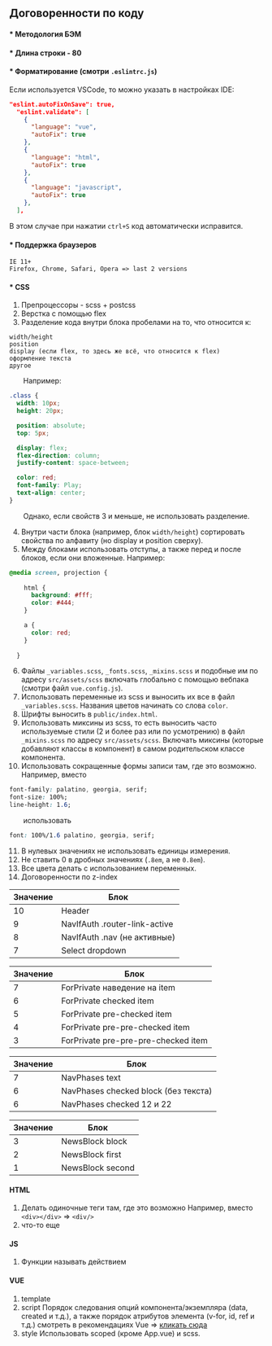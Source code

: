 ## Договоренности по коду

#### * Методология БЭМ

#### * Длина строки - 80

#### * Форматирование (смотри `.eslintrc.js`)

Если используется VSCode, то можно указать в настройках IDE:

```json
"eslint.autoFixOnSave": true,
  "eslint.validate": [
    {
      "language": "vue",
      "autoFix": true
    },
    {
      "language": "html",
      "autoFix": true
    },
    {
      "language": "javascript",
      "autoFix": true
    },
  ],
```

В этом случае при нажатии `ctrl+S` код автоматически исправится.

#### * Поддержка браузеров

```
IE 11+
Firefox, Chrome, Safari, Opera => last 2 versions
```

#### * CSS

1. Препроцессоры - scss + postcss
2. Верстка с помощью flex
3. Разделение кода внутри блока пробелами на то, что относится к:

```
width/height
position
display (если flex, то здесь же всё, что относится к flex)
оформление текста
другое
```

&nbsp;&nbsp;&nbsp;&nbsp;&nbsp;&nbsp; Например:

```css
.class {
  width: 10px;
  height: 20px;

  position: absolute;
  top: 5px;

  display: flex;
  flex-direction: column;
  justify-content: space-between;

  color: red;
  font-family: Play;
  text-align: center;
}
```

&nbsp;&nbsp;&nbsp;&nbsp;&nbsp;&nbsp; Однако, если свойств 3 и меньше, не использовать разделение.

4. Внутри части блока (например, блок `width/height`) сортировать свойства по алфавиту (но display и position сверху).
5. Между блоками использовать отступы, а также перед и после блоков, если они вложенные. Например:

```css
@media screen, projection {
  
    html {
      background: #fff;
      color: #444;
    }

    a {
      color: red;
    }
  
  }
```

6. Файлы `_variables.scss`, `_fonts.scss`, `_mixins.scss` и подобные им по адресу `src/assets/scss` включать глобально с помощью вебпака (смотри файл `vue.config.js`).
7. Использовать переменные из scss и выносить их все в файл `_variables.scss`. Названия цветов начинать со слова `color`.
8. Шрифты выносить в `public/index.html`.
9. Использовать миксины из scss, то есть выносить часто используемые стили (2 и более раз или по усмотрению) в файл `_mixins.scss` по адресу `src/assets/scss`. Включать миксины (которые добавляют классы в компонент) в самом родительском классе компонента.
10. Использовать сокращенные формы записи там, где это возможно.
Например, вместо

```css
font-family: palatino, georgia, serif;
font-size: 100%;
line-height: 1.6;
```

&nbsp;&nbsp;&nbsp;&nbsp;&nbsp;&nbsp; использовать

```css
font: 100%/1.6 palatino, georgia, serif;
```

11. В нулевых значениях не использовать единицы измерения.
12. Не ставить 0 в дробных значениях (`.8em`, а не `0.8em`).
13. Все цвета делать с использованием переменных.
14. Договоренности по z-index

| Значение | Блок |
|----------|------|
| 10 | Header |
| 9 | NavIfAuth .router-link-active |
| 8 | NavIfAuth .nav (не активные) |
| 7 | Select dropdown |

| Значение | Блок |
|----------|------|
| 7 | ForPrivate наведение на item |
| 6 | ForPrivate checked item |
| 5 | ForPrivate pre-checked item |
| 4 | ForPrivate pre-pre-checked item |
| 3 | ForPrivate pre-pre-pre-checked item |

| Значение | Блок |
|----------|------|
| 7 | NavPhases text |
| 6 | NavPhases checked block (без текста) |
| 6 | NavPhases checked 12 и 22 |

| Значение | Блок |
|----------|------|
| 3 | NewsBlock block |
| 2 | NewsBlock first |
| 1 | NewsBlock second |

#### HTML

1. Делать одиночные теги там, где это возможно
Например, вместо `<div></div>` => `<div/>`
2. что-то еще

#### JS

1. Функции называть действием

#### VUE

1. template
2. script
Порядок следования опций компонента/экземпляра (data, created и т.д.), а также порядок атрибутов элемента (v-for, id, ref и т.д.) смотреть в рекомендациях Vue => [кликать сюда](https://ru.vuejs.org/v2/style-guide/index.html#%D0%9F%D0%BE%D1%80%D1%8F%D0%B4%D0%BE%D0%BA-%D0%BE%D0%BF%D1%86%D0%B8%D0%B9-%D0%BA%D0%BE%D0%BC%D0%BF%D0%BE%D0%BD%D0%B5%D0%BD%D1%82%D0%B0-%D1%8D%D0%BA%D0%B7%D0%B5%D0%BC%D0%BF%D0%BB%D1%8F%D1%80%D0%B0-%D1%80%D0%B5%D0%BA%D0%BE%D0%BC%D0%B5%D0%BD%D0%B4%D1%83%D0%B5%D1%82%D1%81%D1%8F)
3. style
Использовать scoped (кроме App.vue) и scss.